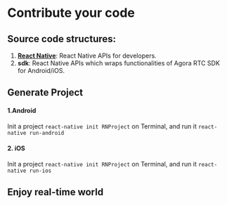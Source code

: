 # Contribute your code

## Source code structures:

1. **[React Native](apis.md)**: React Native APIs for developers.
2. **sdk**: React Native APIs which wraps functionalities of Agora RTC SDK for Android/iOS.

## Generate Project

#### 1.Android

Init a project `react-native init RNProject` on Terminal, and run it `react-native run-android`

#### 2. iOS

Init a project `react-native init RNProject` on Terminal, and run it `react-native run-ios`

## Enjoy real-time world
